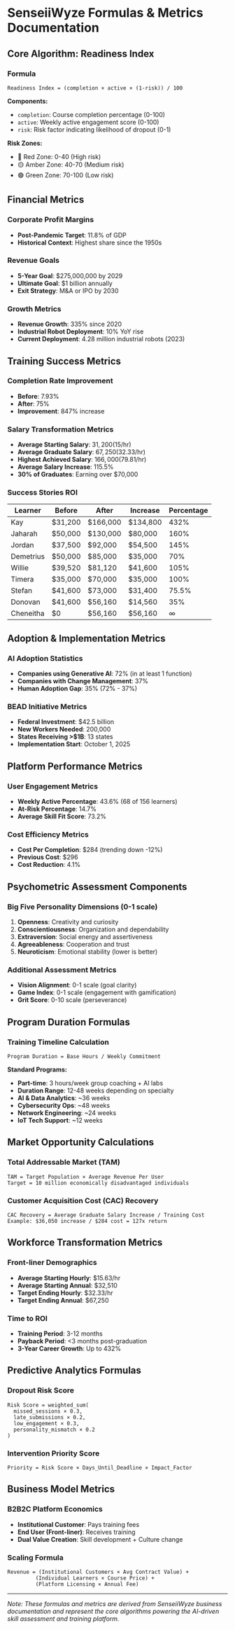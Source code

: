 # SenseiiWyze Formulas & Metrics Documentation

## Core Algorithm: Readiness Index

### Formula
```
Readiness Index = (completion × active × (1-risk)) / 100
```

**Components:**
- `completion`: Course completion percentage (0-100)
- `active`: Weekly active engagement score (0-100)
- `risk`: Risk factor indicating likelihood of dropout (0-1)

**Risk Zones:**
- 🔴 Red Zone: 0-40 (High risk)
- 🟡 Amber Zone: 40-70 (Medium risk)
- 🟢 Green Zone: 70-100 (Low risk)

## Financial Metrics

### Corporate Profit Margins
- **Post-Pandemic Target**: 11.8% of GDP
- **Historical Context**: Highest share since the 1950s

### Revenue Goals
- **5-Year Goal**: $275,000,000 by 2029
- **Ultimate Goal**: $1 billion annually
- **Exit Strategy**: M&A or IPO by 2030

### Growth Metrics
- **Revenue Growth**: 335% since 2020
- **Industrial Robot Deployment**: 10% YoY rise
- **Current Deployment**: 4.28 million industrial robots (2023)

## Training Success Metrics

### Completion Rate Improvement
- **Before**: 7.93%
- **After**: 75%
- **Improvement**: 847% increase

### Salary Transformation Metrics
- **Average Starting Salary**: $31,200 ($15/hr)
- **Average Graduate Salary**: $67,250 ($32.33/hr)
- **Highest Achieved Salary**: $166,000 ($79.81/hr)
- **Average Salary Increase**: 115.5%
- **30% of Graduates**: Earning over $70,000

### Success Stories ROI
| Learner | Before | After | Increase | Percentage |
|---------|--------|-------|----------|------------|
| Kay | $31,200 | $166,000 | $134,800 | 432% |
| Jaharah | $50,000 | $130,000 | $80,000 | 160% |
| Jordan | $37,500 | $92,000 | $54,500 | 145% |
| Demetrius | $50,000 | $85,000 | $35,000 | 70% |
| Willie | $39,520 | $81,120 | $41,600 | 105% |
| Timera | $35,000 | $70,000 | $35,000 | 100% |
| Stefan | $41,600 | $73,000 | $31,400 | 75.5% |
| Donovan | $41,600 | $56,160 | $14,560 | 35% |
| Cheneitha | $0 | $56,160 | $56,160 | ∞ |

## Adoption & Implementation Metrics

### AI Adoption Statistics
- **Companies using Generative AI**: 72% (in at least 1 function)
- **Companies with Change Management**: 37%
- **Human Adoption Gap**: 35% (72% - 37%)

### BEAD Initiative Metrics
- **Federal Investment**: $42.5 billion
- **New Workers Needed**: 200,000
- **States Receiving >$1B**: 13 states
- **Implementation Start**: October 1, 2025

## Platform Performance Metrics

### User Engagement Metrics
- **Weekly Active Percentage**: 43.6% (68 of 156 learners)
- **At-Risk Percentage**: 14.7%
- **Average Skill Fit Score**: 73.2%

### Cost Efficiency Metrics
- **Cost Per Completion**: $284 (trending down -12%)
- **Previous Cost**: $296
- **Cost Reduction**: 4.1%

## Psychometric Assessment Components

### Big Five Personality Dimensions (0-1 scale)
1. **Openness**: Creativity and curiosity
2. **Conscientiousness**: Organization and dependability
3. **Extraversion**: Social energy and assertiveness
4. **Agreeableness**: Cooperation and trust
5. **Neuroticism**: Emotional stability (lower is better)

### Additional Assessment Metrics
- **Vision Alignment**: 0-1 scale (goal clarity)
- **Game Index**: 0-1 scale (engagement with gamification)
- **Grit Score**: 0-10 scale (perseverance)

## Program Duration Formulas

### Training Timeline Calculation
```
Program Duration = Base Hours / Weekly Commitment
```

**Standard Programs:**
- **Part-time**: 3 hours/week group coaching + AI labs
- **Duration Range**: 12-48 weeks depending on specialty
- **AI & Data Analytics**: ~36 weeks
- **Cybersecurity Ops**: ~48 weeks
- **Network Engineering**: ~24 weeks
- **IoT Tech Support**: ~12 weeks

## Market Opportunity Calculations

### Total Addressable Market (TAM)
```
TAM = Target Population × Average Revenue Per User
Target = 10 million economically disadvantaged individuals
```

### Customer Acquisition Cost (CAC) Recovery
```
CAC Recovery = Average Graduate Salary Increase / Training Cost
Example: $36,050 increase / $284 cost = 127x return
```

## Workforce Transformation Metrics

### Front-liner Demographics
- **Average Starting Hourly**: $15.63/hr
- **Average Starting Annual**: $32,510
- **Target Ending Hourly**: $32.33/hr
- **Target Ending Annual**: $67,250

### Time to ROI
- **Training Period**: 3-12 months
- **Payback Period**: <3 months post-graduation
- **3-Year Career Growth**: Up to 432%

## Predictive Analytics Formulas

### Dropout Risk Score
```
Risk Score = weighted_sum(
  missed_sessions × 0.3,
  late_submissions × 0.2,
  low_engagement × 0.3,
  personality_mismatch × 0.2
)
```

### Intervention Priority Score
```
Priority = Risk Score × Days_Until_Deadline × Impact_Factor
```

## Business Model Metrics

### B2B2C Platform Economics
- **Institutional Customer**: Pays training fees
- **End User (Front-liner)**: Receives training
- **Dual Value Creation**: Skill development + Culture change

### Scaling Formula
```
Revenue = (Institutional Customers × Avg Contract Value) + 
         (Individual Learners × Course Price) +
         (Platform Licensing × Annual Fee)
```

---

*Note: These formulas and metrics are derived from SenseiiWyze business documentation and represent the core algorithms powering the AI-driven skill assessment and training platform.*